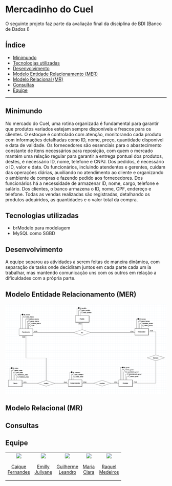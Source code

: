 # Mercadinho do Cuel

O seguinte projeto faz parte da avaliação final da disciplina de BDI (Banco de Dados I)

## Índice
- [Minimundo](#minimundo)
- [Tecnologias utilizadas](#tecnologias-utilizadas)
- [Desenvolvimento](#desenvolvimento)
- [Modelo Entidade Relacionamento (MER)](#modelo-entidade-relacionamento)
- [Modelo Relacional (MR)](#modelo-relacional)
- [Consultas](#consulta)
- [Equipe](#equipe)

---

## Minimundo
No mercado do Cuel, uma rotina organizada é fundamental para garantir que produtos variados estejam sempre disponíveis e frescos para os clientes. O estoque é controlado com atenção, monitorando cada produto com informações detalhadas como ID, nome, preço, quantidade disponível e data de validade. Os fornecedores são essenciais para o abastecimento constante de itens necessários para reposição, com quem o mercado mantém uma relação regular para garantir a entrega pontual dos produtos, destes, é necessário ID, nome, telefone e CNPJ. Dos pedidos, é necessário o ID, valor e data. Os funcionários, incluindo atendentes e gerentes, cuidam das operações diárias, auxiliando no atendimento ao cliente e organizando o ambiente de compras e fazendo pedido aos fornecedores. Dos funcionários há a necessidade de armazenar ID, nome, cargo, telefone e salário. Dos clientes, o banco armazena o ID, nome, CPF, endereço e telefone. Todas as vendas realizadas são registradas, detalhando os produtos adquiridos, as quantidades e o valor total da compra.

## Tecnologias utilizadas
- brModelo para modelagem
- MySQL como SGBD

## Desenvolvimento
A equipe separou as atividades a serem feitas de maneira dinâmica, com separação de tasks onde decidiram juntos em cada parte cada um ia trabalhar, mas mantendo comunicação uns com os outros em relação a dificuldades com a própria parte.

## Modelo Entidade Relacionamento (MER)
![Modelo entidade relacionamento](./assets/MER.png)

## Modelo Relacional (MR)


## Consultas


## Equipe
<table align="center">
  <tr align="center">
  <td>
      <a href="https://github.com/Caiqueferlima">
        <img src="https://avatars.githubusercontent.com/u/130234796?v=4" width=100 />
        <p>Caíque <br/>Fernandes</p>
      </a>
    </td>
    <td>
      <a href="https://github.com/emillyjullyane">
        <img src="https://avatars.githubusercontent.com/emillyjullyane" width=100 />
        <p>Emilly <br/>Jullyane</p>
      </a>
    </td>
    <td>
      <a href="https://github.com/Guilhermeleandro-N">
        <img src="https://avatars.githubusercontent.com/Guilhermeleandro-N" width=100 />
        <p>Guilherme <br/>Leandro</p>
      </a>
    <td>
      <a href="https://github.com/mcclara18">
        <img src="https://avatars.githubusercontent.com/mcclara18" width=100 />
        <p>Maria <br/>Clara</p>
      </a>
    </td>
    <td>
      <a href="https://github.com/Rachelee18">
        <img src="https://avatars.githubusercontent.com/Rachelee18" width=100 />
        <p>Raquel <br/>Medeiros</p>
      </a>
  </tr>
